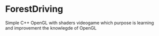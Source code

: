 # ForestDriving
Simple C++ OpenGL with shaders videogame which purpose is learning and improvement the knowlegde of OpenGL 
